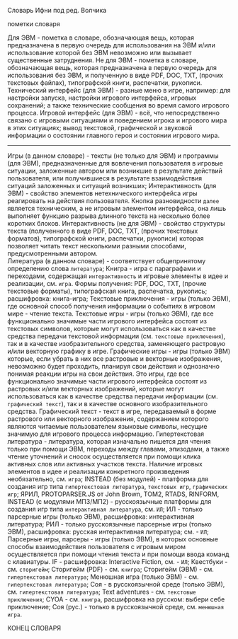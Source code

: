Словарь Ифни
под ред. Волчика

пометки словаря

Для ЭВМ - пометка в словаре, обозначающая вещь, которая предназначена в первую очередь для использования на ЭВМ и/или использование которой без ЭВМ невозможно или вызывает существенные затруднения.
Не для ЭВМ -  пометка в словаре, обозначающая вещь, которая предназначена в первую очередь для использования без ЭВМ, и полученную в виде PDF, DOC, TXT, (прочих текстовых файлах), типографской книги, распечатки, рукописи.
Технический интерфейс (для ЭВМ) - разные меню в игре, например: для настройки запуска, настройки игрового интерфейса, игровых сохранений; а также технические сообщения во время самого игрового процесса.
Игровой интерфейс (для ЭВМ) - всё, что непосредственно связано с игровыми ситуациями и поведением игрока и игрового мира в этих ситуациях; вывод текстовой, графической и звуковой информации о состоянии главного героя и состоянии игрового мира.

* * *

Игры (в данном словаре) - тексты (не только для ЭВМ) и программы (для ЭВМ), предназначенные для вовлечения пользователя в игровые ситуации, заложенные автором или возникшие в результате действий пользователя, или получившиеся в результате взаимодействия ситуаций заложенных и ситуаций возникших;
Интерактивность (для ЭВМ) - свойство элементов нетехнического интерфейса игры реагировать на действия пользователя. Кнопка разновидности `далее` является техническим, а не игровым элементом интерфейса, она лишь выполняет функцию разрыва длинного текста на несколько более коротких блоков.
Интерактивность (не для ЭВМ) - свойство структуры текста (полученного в виде PDF, DOC, TXT, (прочих текстовых форматов), типографской книги, распечатки, рукописи) которая позволяет читать текст несколькими разными способами, предусмотренными автором.  
Литература (в данном словаре) - соответствует общепринятому определению слова `литература`;
Книгра - игра с параграфами и переходами, содержащая `интерактивность` и игровые элементы в идее и реализации, см. `игра`. Формы получения: PDF, DOC, TXT, (прочие текстовые форматы), типографская книга, распечатка, рукопись; расшифровка: книга-игра;
Текстовые приключения - игры (только ЭВМ), где основной способ получения информации о событиях в игровом мире - чтение текста.
Текстовые игры - игры (только ЭВМ),  где все функционально значимые части игрового интерфейса состоят из текстовых символов, которые могут использоваться как в качестве средства передачи текстовой информации (см. `текстовые приключения`), так и в качестве изобразительного средства, заменяющего растровую и/или векторную графику в игре.
Графические игры - игры (только ЭВМ) которые, если убрать в них все растровые и векторные изображения, невозможно будет проходить, планируя свои действия и однозначно понимая реакции игры на свои действия. Это игры, где все функционально значимые части игрового интерфейса состоят из растровых и/или векторных изображений, которые могут использоваться как в качестве средства передачи информации (см. `графический текст`), так и в качестве основного изобразительного средства.
Графический текст - текст в игре, передаваемый в форме растрового или векторного изображения, содержанием которого являются читаемые пользователем  языковые символы, несущие значимую для игрового процесса информацию.
Гипертекстовая литература - литература, которая изначально пишется для чтения только при помощи ЭВМ, переходы между главами, эпизодами, а также чтение уточнений и сносок осуществляется при помощи клика активных слов или активных участков текста. Наличие игровых элементов в идее и реализации конкретного произведения необязательно, см. `игра`;
INSTEAD (без модулей) - платформа для создания игр типа `гипертекстовая литература`, `текстовых игр`, `графических игр`;
ЯРИЛ, PROTOPARSER.JS от John Brown, ТОМ2, RTADS, RINFORM, INSTEAD (с модулями МП3/МП2) - русскоязычные платформы для создания игр типа `интерактивная литература`, см. `ИЛ`;
ИЛ - только парсерные игры (только ЭВМ), расшифровка: интерактивная литература;
РИЛ - только русскоязычные парсерные игры (только ЭВМ), расшифровка: русская интерактивная литература; см. - `ИЛ`;
Парсерные игры, парсеры - игры (только ЭВМ), в которых основные способы взаимодействия пользователя с игровым миром осуществляется при помощи чтения текста и при помощи ввода команд с клавиатуры.
IF - расшифровка: Interactive Fiction, см. - `ИЛ`;
Квестбуки - см. `сторигейм`;
Сторигейм (PDF) - см. `книгра`;
Сторигейм (ЭВМ) - см. `гипертекстовая литература`;
Менюшная игра (только ЭВМ) - см. `гипертекстовая литература`;
Соя - в русскоязычной среде (только ЭВМ), см. `гипертекстовая литература`;
Text adventures - см. `текстовые приключения`;
CYOA - см.  `книгра`, расшифровка на русском: выбери себе приключение;
Соя (рус.) - только в русскоязычной среде, см.  `менюшная игра`.

КОНЕЦ СЛОВАРЯ
